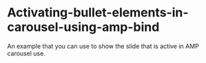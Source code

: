 # Activating-bullet-elements-in-carousel-using-amp-bind
An example that you can use to show the slide that is active in AMP carousel use.

